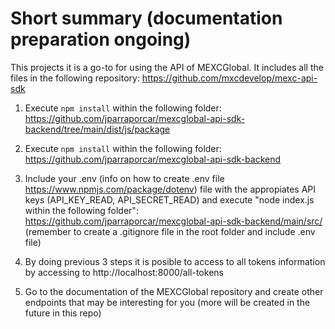 # Short summary (documentation preparation ongoing)

This projects it is a go-to for using the API of MEXCGlobal. It includes all the files in the following repository: https://github.com/mxcdevelop/mexc-api-sdk

1. Execute `npm install` within the following folder: https://github.com/jparraporcar/mexcglobal-api-sdk-backend/tree/main/dist/js/package

2. Execute `npm install` within the following folder: https://github.com/jparraporcar/mexcglobal-api-sdk-backend

3. Include your .env (info on how to create .env file https://www.npmjs.com/package/dotenv) file with the appropiates API keys (API_KEY_READ, API_SECRET_READ) and execute "node index.js within the following folder": https://github.com/jparraporcar/mexcglobal-api-sdk-backend/main/src/ (remember to create a .gitignore file in the root folder and include .env file)

4. By doing previous 3 steps it is posible to access to all tokens information by accessing to http://localhost:8000/all-tokens

5. Go to the documentation of the MEXCGlobal repository and create other endpoints that may be interesting for you (more will be created in the future in this repo)
